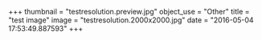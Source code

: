 +++
thumbnail = "testresolution.preview.jpg"
object_use = "Other"
title = "test image"
image = "testresolution.2000x2000.jpg"
date = "2016-05-04 17:53:49.887593"
+++
